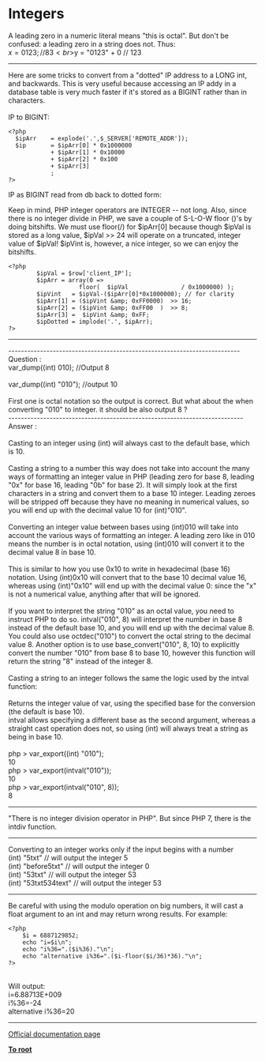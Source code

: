# Integers



A leading zero in a numeric literal means "this is octal". But don&apos;t be confused: a leading zero in a string does not. Thus:<br>$x = 0123;          // 83<br>$y = "0123" + 0     // 123  

---

Here are some tricks to convert from a "dotted" IP address to a LONG int, and backwards. This is very useful because accessing an IP addy in a database table is very much faster if it&apos;s stored as a BIGINT rather than in characters.<br><br>IP to BIGINT:<br>

```
<?php
  $ipArr    = explode('.',$_SERVER['REMOTE_ADDR']);
  $ip       = $ipArr[0] * 0x1000000
            + $ipArr[1] * 0x10000
            + $ipArr[2] * 0x100
            + $ipArr[3]
            ;
?>
```


IP as BIGINT read from db back to dotted form:

Keep in mind, PHP integer operators are INTEGER -- not long. Also, since there is no integer divide in PHP, we save a couple of S-L-O-W floor (<division>)'s by doing bitshifts. We must use floor(/) for $ipArr[0] because though $ipVal is stored as a long value, $ipVal >> 24 will operate on a truncated, integer value of $ipVal! $ipVint is, however, a nice integer, so 
we can enjoy the bitshifts.



```
<?php
        $ipVal = $row['client_IP'];
        $ipArr = array(0 =>
                    floor(  $ipVal               / 0x1000000) );
        $ipVint   = $ipVal-($ipArr[0]*0x1000000); // for clarity
        $ipArr[1] = ($ipVint &amp; 0xFF0000)  >> 16;
        $ipArr[2] = ($ipVint &amp; 0xFF00  )  >> 8;
        $ipArr[3] =  $ipVint &amp; 0xFF;
        $ipDotted = implode('.', $ipArr);
?>
```
  

---

-------------------------------------------------------------------------<br>Question : <br>var_dump((int) 010);  //Output 8<br><br>var_dump((int) "010"); //output 10<br><br>First one is octal notation so the output is correct. But what about the when converting "010" to integer. it should be also output 8 ?<br>--------------------------------------------------------------------------<br>Answer :<br><br>Casting to an integer using (int) will always cast to the default base, which is 10.<br><br>Casting a string to a number this way does not take into account the many ways of formatting an integer value in PHP (leading zero for base 8, leading "0x" for base 16, leading "0b" for base 2). It will simply look at the first characters in a string and convert them to a base 10 integer. Leading zeroes will be stripped off because they have no meaning in numerical values, so you will end up with the decimal value 10 for (int)"010".<br><br>Converting an integer value between bases using (int)010 will take into account the various ways of formatting an integer. A leading zero like in 010 means the number is in octal notation, using (int)010 will convert it to the decimal value 8 in base 10.<br><br>This is similar to how you use 0x10 to write in hexadecimal (base 16) notation. Using (int)0x10 will convert that to the base 10 decimal value 16, whereas using (int)"0x10" will end up with the decimal value 0: since the "x" is not a numerical value, anything after that will be ignored.<br><br>If you want to interpret the string "010" as an octal value, you need to instruct PHP to do so. intval("010", 8) will interpret the number in base 8 instead of the default base 10, and you will end up with the decimal value 8. You could also use octdec("010") to convert the octal string to the decimal value 8. Another option is to use base_convert("010", 8, 10) to explicitly convert the number "010" from base 8 to base 10, however this function will return the string "8" instead of the integer 8.<br><br>Casting a string to an integer follows the same the logic used by the intval function:<br><br>Returns the integer value of var, using the specified base for the conversion (the default is base 10).<br>intval allows specifying a different base as the second argument, whereas a straight cast operation does not, so using (int) will always treat a string as being in base 10.<br><br>php &gt; var_export((int) "010");<br>10<br>php &gt; var_export(intval("010"));<br>10<br>php &gt; var_export(intval("010", 8));<br>8  

---

"There is no integer division operator in PHP". But since PHP 7, there is the intdiv function.  

---

Converting to an integer works only if the input begins with a number<br>(int) "5txt" // will output the integer 5<br>(int) "before5txt" // will output the integer 0<br>(int) "53txt" // will output the integer 53<br>(int) "53txt534text" // will output the integer 53  

---

Be careful with using the modulo operation on big numbers, it will cast a float argument to an int and may return wrong results. For example:<br>

```
<?php
    $i = 6887129852;
    echo "i=$i\n";
    echo "i%36=".($i%36)."\n";
    echo "alternative i%36=".($i-floor($i/36)*36)."\n";
?>
```
<br>Will output:<br>i=6.88713E+009<br>i%36=-24<br>alternative i%36=20  

---

[Official documentation page](https://www.php.net/manual/en/language.types.integer.php)

**[To root](/README.md)**